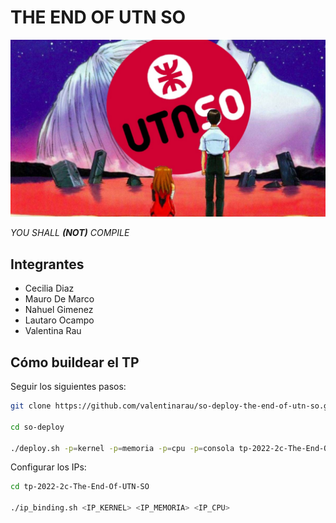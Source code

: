 # THE END OF UTN SO 

![The End Of UTN SO Image](the_end_of_utn_so.JPG)

_YOU SHALL **(NOT)** COMPILE_ 

## Integrantes
* Cecilia Diaz
* Mauro De Marco
* Nahuel Gimenez
* Lautaro Ocampo
* Valentina Rau

## Cómo buildear el TP
Seguir los siguientes pasos:
```sh
git clone https://github.com/valentinarau/so-deploy-the-end-of-utn-so.git

cd so-deploy

./deploy.sh -p=kernel -p=memoria -p=cpu -p=consola tp-2022-2c-The-End-Of-UTN-SO
```
Configurar los IPs:
```sh
cd tp-2022-2c-The-End-Of-UTN-SO

./ip_binding.sh <IP_KERNEL> <IP_MEMORIA> <IP_CPU>
```
